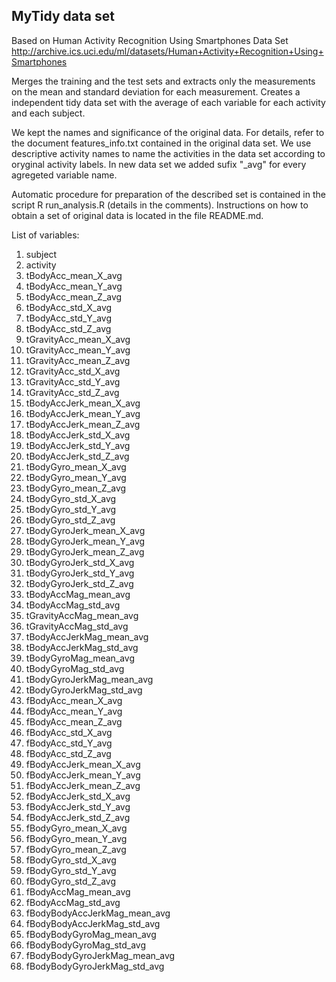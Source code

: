 MyTidy data set
---------------
Based on Human Activity Recognition Using Smartphones Data Set 
http://archive.ics.uci.edu/ml/datasets/Human+Activity+Recognition+Using+Smartphones

Merges the training and the test sets and extracts only the measurements on the mean and standard deviation for each measurement. 
Creates a independent tidy data set with the average of each variable for each activity and each subject. 

We kept the names and significance of the original data. For details, refer to the document features_info.txt contained in the original data set.
We use descriptive activity names to name the activities in the data set according to oryginal activity labels.
In new data set we added sufix "_avg" for every agregeted variable name.

Automatic procedure for preparation of the described set is contained in the script R run_analysis.R (details in the comments). 
Instructions on how to obtain a set of original data is located in the file README.md.


List of variables:

  1. subject
  2. activity
  3. tBodyAcc_mean_X_avg
  4. tBodyAcc_mean_Y_avg
  5. tBodyAcc_mean_Z_avg
  6. tBodyAcc_std_X_avg
  7. tBodyAcc_std_Y_avg
  8. tBodyAcc_std_Z_avg
  9. tGravityAcc_mean_X_avg
  10. tGravityAcc_mean_Y_avg
  11. tGravityAcc_mean_Z_avg
  12. tGravityAcc_std_X_avg
  13. tGravityAcc_std_Y_avg
  14. tGravityAcc_std_Z_avg
  15. tBodyAccJerk_mean_X_avg
  16. tBodyAccJerk_mean_Y_avg
  17. tBodyAccJerk_mean_Z_avg
  18. tBodyAccJerk_std_X_avg
  19. tBodyAccJerk_std_Y_avg
  20. tBodyAccJerk_std_Z_avg
  21. tBodyGyro_mean_X_avg
  22. tBodyGyro_mean_Y_avg
  23. tBodyGyro_mean_Z_avg
  24. tBodyGyro_std_X_avg
  25. tBodyGyro_std_Y_avg
  26. tBodyGyro_std_Z_avg
  27. tBodyGyroJerk_mean_X_avg
  28. tBodyGyroJerk_mean_Y_avg
  29. tBodyGyroJerk_mean_Z_avg
  30. tBodyGyroJerk_std_X_avg
  31. tBodyGyroJerk_std_Y_avg
  32. tBodyGyroJerk_std_Z_avg
  33. tBodyAccMag_mean_avg
  34. tBodyAccMag_std_avg
  35. tGravityAccMag_mean_avg
  36. tGravityAccMag_std_avg
  37. tBodyAccJerkMag_mean_avg
  38. tBodyAccJerkMag_std_avg
  39. tBodyGyroMag_mean_avg
  40. tBodyGyroMag_std_avg
  41. tBodyGyroJerkMag_mean_avg
  42. tBodyGyroJerkMag_std_avg
  43. fBodyAcc_mean_X_avg
  44. fBodyAcc_mean_Y_avg
  45. fBodyAcc_mean_Z_avg
  46. fBodyAcc_std_X_avg
  47. fBodyAcc_std_Y_avg
  48. fBodyAcc_std_Z_avg
  49. fBodyAccJerk_mean_X_avg
  50. fBodyAccJerk_mean_Y_avg
  51. fBodyAccJerk_mean_Z_avg
  52. fBodyAccJerk_std_X_avg
  53. fBodyAccJerk_std_Y_avg
  54. fBodyAccJerk_std_Z_avg
  55. fBodyGyro_mean_X_avg
  56. fBodyGyro_mean_Y_avg
  57. fBodyGyro_mean_Z_avg
  58. fBodyGyro_std_X_avg
  59. fBodyGyro_std_Y_avg
  60. fBodyGyro_std_Z_avg
  61. fBodyAccMag_mean_avg
  62. fBodyAccMag_std_avg
  63. fBodyBodyAccJerkMag_mean_avg
  64. fBodyBodyAccJerkMag_std_avg
  65. fBodyBodyGyroMag_mean_avg
  66. fBodyBodyGyroMag_std_avg
  67. fBodyBodyGyroJerkMag_mean_avg
  68. fBodyBodyGyroJerkMag_std_avg
